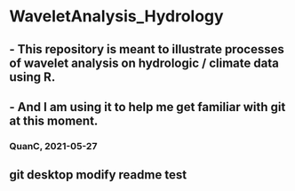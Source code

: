 # WaveletAnalysis_Hydrology

## - This repository is meant to illustrate processes of wavelet analysis on hydrologic / climate data using R.

## - And I am using it to help me get familiar with git at this moment.

### QuanC, 2021-05-27

## git desktop modify readme test